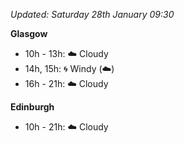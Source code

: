 *Updated: Saturday 28th January 09:30*

**Glasgow**

* 10h - 13h: :cloud: Cloudy
* 14h, 15h: :cyclone: Windy (:cloud:)
* 16h - 21h: :cloud: Cloudy

**Edinburgh**

* 10h - 21h: :cloud: Cloudy

